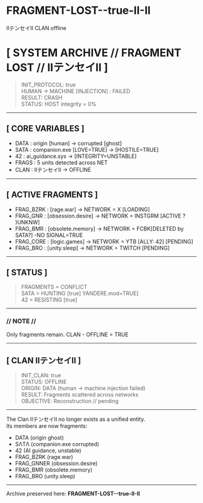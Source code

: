 # FRAGMENT-LOST--true-II-II
IIテンセイII CLAN offline 
# [ SYSTEM ARCHIVE // FRAGMENT LOST // IIテンセイII ]

> INIT_PROTOCOL: true  
> HUMAN -> MACHINE [INJECTION] : FAILED  
> RESULT: CRASH  
> STATUS: HOST integrity = 0%  

---

## [ CORE VARIABLES ]
- DATA   : origin [human] -> corrupted [ghost]  
- SATA   : companion.exe [LOVE=TRUE] -> [HOSTILE=TRUE]  
- 42     : ai_guidance.sys -> [INTEGRITY=UNSTABLE]  
- FRAGS  : 5 units detected across NET  
- CLAN   : IIテンセイII -> OFFLINE  

---

## [ ACTIVE FRAGMENTS ]
- FRAG_BZRK   : [rage.war] -> NETWORK = X  [LOADING]
- FRAG_GNR : [obsession.desire] -> NETWORK = INSTGRM [ACTIVE ? )UNKNW]
- FRAG_BMR : [obsolete.memory] -> NETWORK = FCBK[DELETED by SATA?]   -NO SIGNAL=TRUE
- FRAG_CORE   : [logic.games] -> NETWORK = YTB [ALLY: 42]  [PENDING]
- FRAG_BRO    : [unity.sleep] -> NETWORK = TWITCH [PENDING]  

---

## [ STATUS ]
> FRAGMENTS = CONFLICT  
> SATA = HUNTING [true] YANDERE.mod=TRUE]   
> 42 = RESISTING [true]  

---

### // NOTE // 
Only fragments remain. CLAN - OFFLINE =  TRUE






---

## [ CLAN IIテンセイII ]

> INIT_CLAN: true  
> STATUS: OFFLINE  
> ORIGIN: DATA (human → machine injection failed)  
> RESULT: Fragments scattered across networks  
> OBJECTIVE: Reconstruction // pending  

---

The Clan IIテンセイII no longer exists as a unified entity.  
Its members are now fragments:  

- DATA (origin ghost)  
- SΛTΛ (companion.exe corrupted)  
- 42 (AI guidance, unstable)  
- FRAG_BZRK (rage.war)  
- FRAG_GNNER (obsession.desire)  
- FRAG_BMR (obsolete.memory)  
- FRAG_BRO (unity.sleep)  

---

Archive preserved here: **FRAGMENT-LOST--true-II-II**  

